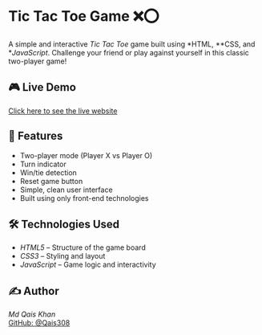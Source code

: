 
# Tic Tac Toe Game ❌⭕

A simple and interactive *Tic Tac Toe* game built using *HTML, **CSS, and **JavaScript*. Challenge your friend or play against yourself in this classic two-player game!

## 🎮 Live Demo

[Click here to see the live website](https://)

## 🧠 Features

- Two-player mode (Player X vs Player O)
- Turn indicator
- Win/tie detection
- Reset game button
- Simple, clean user interface
- Built using only front-end technologies

## 🛠 Technologies Used

- *HTML5* – Structure of the game board
- *CSS3* – Styling and layout
- *JavaScript* – Game logic and interactivity

## ✍ Author

*Md Qais Khan*  
[GitHub: @Qais308](https://github.com/Qais308)
